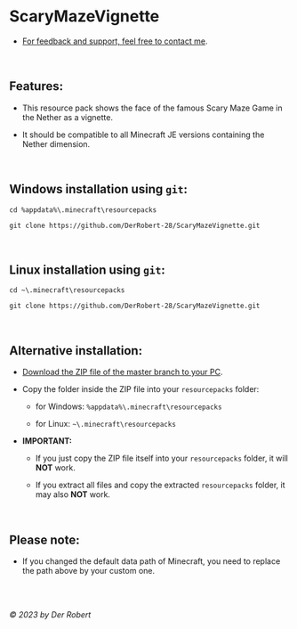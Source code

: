 # ScaryMazeVignette

* [For feedback and support, feel free to contact me](https://www.youtube.com/@DerRobert28/community).

<br>

## Features:

* This resource pack shows the face of the famous Scary Maze Game in the Nether as a vignette.

* It should be compatible to all Minecraft JE versions containing the Nether dimension.

<br>

## Windows installation using `git`:

```
cd %appdata%\.minecraft\resourcepacks

git clone https://github.com/DerRobert-28/ScaryMazeVignette.git
```

<br>

## Linux installation using `git`:

```
cd ~\.minecraft\resourcepacks

git clone https://github.com/DerRobert-28/ScaryMazeVignette.git
```

<br>

## Alternative installation:

* [Download the ZIP file of the master branch to your PC](https://github.com/DerRobert-28/ScaryMazeVignette/archive/refs/heads/master.zip).

* Copy the folder inside the ZIP file into your `resourcepacks` folder:

  - for Windows: `%appdata%\.minecraft\resourcepacks`

  - for Linux: `~\.minecraft\resourcepacks`

* **IMPORTANT:**

  - If you just copy the ZIP file itself into your `resourcepacks` folder, it will **NOT** work.
  
  - If you extract all files and copy the extracted `resourcepacks` folder, it may also **NOT** work.
  
<br>

## Please note:

* If you changed the default data path of Minecraft, you need to replace the path above by your custom one.

<br>
<br>

*&copy; 2023 by Der Robert*
